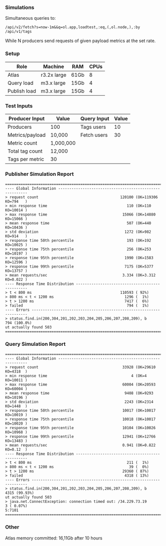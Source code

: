 
### Simulations

Simultaneous queries to:
```
/api/v2/fetch?s=now-1m&&q=ol.app,loadtest,:eq,(,ol.node,),:by
/api/v1/tags
```
While N producers send requests of given payload metrics at the set rate.

### Setup

Role         | Machine         | RAM           | CPUs      |
---          | ---             | ---           | ---       |
Atlas        | r3.2x large     | 61Gb          | 8         |
Query load   | m3.x large      | 15Gb          | 4         |
Publish load | m3.x large      | 15Gb          | 4         |

### Test Inputs

| Producer Input           | Value        | Query Input | Value      |
---                        | ---          | ---         | ---        |
Producers                  | 100          | Tags users  | 10         |
Metrics/payload            | 10,000       | Fetch users | 30         |
Metric count               | 1,000,000    |             |            |
Total tag count            | 12,000       |             |            |
Tags per metric            | 30           |             |            |

### Publisher Simulation Report

```
================================================================================
---- Global Information --------------------------------------------------------
> request count                                     120100 (OK=119306 KO=794   )
> min response time                                    110 (OK=110    KO=10014 )
> max response time                                  15066 (OK=14880  KO=15066 )
> mean response time                                   507 (OK=440    KO=10436 )
> std deviation                                       1272 (OK=982    KO=914   )
> response time 50th percentile                        193 (OK=192    KO=10025 )
> response time 75th percentile                        256 (OK=253    KO=10197 )
> response time 95th percentile                       1990 (OK=1583   KO=12596 )
> response time 99th percentile                       7175 (OK=5377   KO=13757 )
> mean requests/sec                                  3.334 (OK=3.312  KO=0.022 )
---- Response Time Distribution ------------------------------------------------
> t < 800 ms                                        110593 ( 92%)
> 800 ms < t < 1200 ms                                1296 (  1%)
> t > 1200 ms                                         7417 (  6%)
> failed                                               794 (  1%)
---- Errors --------------------------------------------------------------------
> status.find.in(200,304,201,202,203,204,205,206,207,208,209), b    794 (100.0%)
ut actually found 503
================================================================================
```

### Query Simulation Report

```
================================================================================
---- Global Information --------------------------------------------------------
> request count                                      33928 (OK=29610  KO=4318  )
> min response time                                      4 (OK=4      KO=10011 )
> max response time                                  60004 (OK=20593  KO=60004 )
> mean response time                                  9408 (OK=9293   KO=10196 )
> std deviation                                       2243 (OK=2314   KO=1448  )
> response time 50th percentile                      10017 (OK=10017  KO=10019 )
> response time 75th percentile                      10018 (OK=10017  KO=10020 )
> response time 95th percentile                      10104 (OK=10026  KO=10968 )
> response time 99th percentile                      12941 (OK=12766  KO=13483 )
> mean requests/sec                                  0.941 (OK=0.822  KO=0.12  )
---- Response Time Distribution ------------------------------------------------
> t < 800 ms                                           211 (  1%)
> 800 ms < t < 1200 ms                                  39 (  0%)
> t > 1200 ms                                        29360 ( 87%)
> failed                                              4318 ( 13%)
---- Errors --------------------------------------------------------------------
> status.find.in(200,304,201,202,203,204,205,206,207,208,209), b   4315 (99.93%)
ut actually found 503
> java.net.ConnectException: connection timed out: /34.229.73.19      3 ( 0.07%)
5:7101
================================================================================
```

### Other

Atlas memory committed: 16,11Gb after 10 hours
